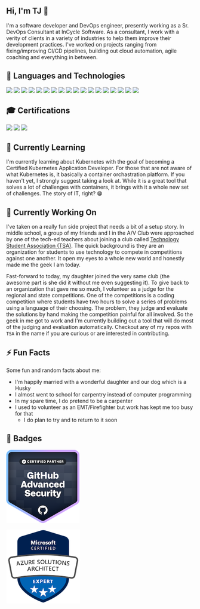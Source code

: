 ## Hi, I'm TJ 👋
I'm a software developer and DevOps engineer, presently working as a Sr. DevOps Consultant at InCycle Software.
As a consultant, I work with a verity of clients in a variety of industries to help them improve their development practices.
I've worked on projects ranging from fixing/improving CI/CD pipelines, building out cloud automation, agile coaching and everything in between.

## 🔧 Languages and Technologies
![](https://img.shields.io/badge/CI%2FCD-Azure_DevOps-informational?style=for-the-badge&logo=azure-devops&logoColor=white&color=0078d7)
![](https://img.shields.io/badge/CI%2FCD-GitHub-informational?style=for-the-badge&logo=github&logoColor=white&color=181717)
![](https://img.shields.io/badge/CI%2FCD-Jenkins-informational?style=for-the-badge&logo=jenkins&logoColor=white&color=d24939)
![](https://img.shields.io/badge/CI%2FCD-TeamCity-informational?style=for-the-badge&logo=jetbrains&logoColor=white&color=000000)
![](https://img.shields.io/badge/Cloud-AWS-informational?style=for-the-badge&logo=amazon-aws&logoColor=white&color=232f3e)
![](https://img.shields.io/badge/Cloud-Azure-informational?style=for-the-badge&logo=microsoft-azure&logoColor=white&color=0089d6)
![](https://img.shields.io/badge/Code-C%23-informational?style=for-the-badge&logo=%2enet&logoColor=white&color=5C2D91)
![](https://img.shields.io/badge/Code-TypeScript-informational?style=for-the-badge&logo=%2enet&logoColor=white&color=007acc)
![](https://img.shields.io/badge/Database-SQL_Server-informational?style=for-the-badge&logo=microsoft-sql-server&logoColor=white&color=CC2927)
![](https://img.shields.io/badge/OS-Ubuntu-informational?style=for-the-badge&logo=ubuntu&logoColor=white&color=E95420)
![](https://img.shields.io/badge/OS-Windows-informational?style=for-the-badge&logo=windows&logoColor=white&color=0078D6)
![](https://img.shields.io/badge/Package%20Managers-NuGet-informational?style=for-the-badge&logo=nuget&logoColor=white&color=004880)
![](https://img.shields.io/badge/Scripting-PowerShell-informational?style=for-the-badge&logo=powershell&logoColor=white&color=5391FE)
![](https://img.shields.io/badge/Source%20Control-Git-informational?style=for-the-badge&logo=git&logoColor=white&color=f05032)
![](https://img.shields.io/badge/Source%20Control-Subversion-informational?style=for-the-badge&logo=subversion&logoColor=white&color=809cc9)
![](https://img.shields.io/badge/Virtualization-Docker-informational?style=for-the-badge&logo=Docker&logoColor=white&color=2496ed)
![](https://img.shields.io/badge/Virtualization-Kubernetes-informational?style=for-the-badge&logo=Kubernetes&logoColor=white&color=326ce5)
![](https://img.shields.io/badge/Virtualization-VMware-informational?style=for-the-badge&logo=VMware&logoColor=white&color=rgb(0,149,211))

## 🎓 Certifications
![](https://img.shields.io/badge/Azure-Solutions_Architect-informational?style=for-the-badge&logo=microsoft-azure&logoColor=white&color=0089d6)
![](https://img.shields.io/badge/Certification-GitHub%20Advanced%20Security-informational?style=for-the-badge&logo=github&logoColor=white&color=181717)
![](https://img.shields.io/badge/Kubernetes-Application_Developer-informational?style=for-the-badge&logo=Kubernetes&logoColor=white&color=326ce5)

## 🌱 Currently Learning
I'm currently learning about Kubernetes with the goal of becoming a Certified Kubernetes Application Developer.
For those that are not aware of what Kubernetes is, it basically a container orchastration platform.
If you haven't yet, I strongly suggest taking a look at.
While it is a great tool that solves a lot of challenges with containers, it brings with it a whole new set of challenges.
The story of IT, right? 😁

## 🔭 Currently Working On
I've taken on a really fun side project that needs a bit of a setup story.
In middle school, a group of my friends and I in the A/V Club were approached by one of the tech-ed teachers about joining a club called [Technology Student Association (TSA)][tsa-story].
The quick background is they are an organization for students to use technology to compete in competitions against one another.
It open my eyes to a whole new world and honestly made me the geek I am today.

Fast-forward to today, my daughter joined the very same club (the awesome part is she did it without me even suggesting it).
To give back to an organization that gave me so much, I volunteer as a judge for the regional and state competitions.
One of the competitions is a coding competition where students have two hours to solve a series of problems using a language of their choosing.
The problem, they judge and evaluate the solutions by hand making the competition painful for all involved.
So the geek in me got to work and I'm currently building out a tool that will do most of the judging and evaluation automatically.
Checkout any of my repos with `TSA` in the name if you are curious or are interested in contributing.

## ⚡ Fun Facts
Some fun and random facts about me:
- I'm happily married with a wonderful daughter and our dog which is a Husky
- I almost went to school for carpentry instead of computer programming
- In my spare time, I do pretend to be a carpenter
- I used to volunteer as an EMT/Firefighter but work has kept me too busy for that
  - I do plan to try and to return to it soon

## 🥇 Badges
![](./github-advanced-security.png)

![](./microsoft-certified-azure-solutions-architect.png)

[tsa-story]: [https://tsaweb.org/about/about-tsa/story]
